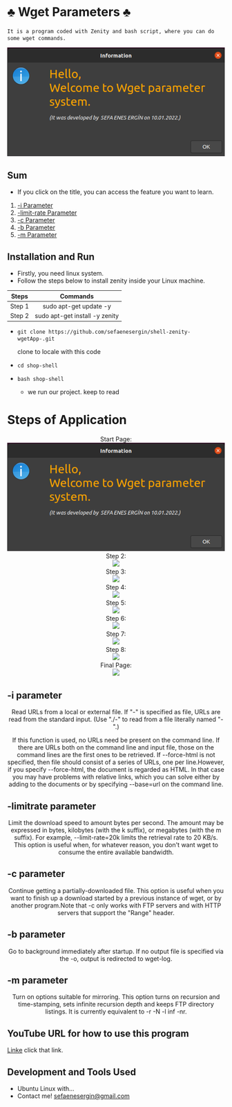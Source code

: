 # ♣️ Wget Parameters ♣️
    It is a program coded with Zenity and bash script, where you can do some wget commands.
 <div align="center">
    <img src="https://github.com/sefaenesergin/shell-zenity-wgetApp-/blob/main/shell%20project%20photos/ss1.png" />
 </div>
 
## Sum
- If you click on the title, you can access the feature you want to learn.
<ol>
        <li><a href="#-i-parameter">-i Parameter </a></li>
        <li><a href="#-limitrate-parameter">-limit-rate Parameter</a></li>
        <li><a href="#-c-parameter">-c Parameter</a></li>
        <li><a href="#-b-parameter">-b Parameter</a></li>
        <li><a href="#-m-parameter">-m Parameter</a></li>
</ol>

## Installation and Run
- Firstly, you need linux system.
- Follow the steps below to install zenity inside your Linux machine.

| Steps  |            Commands            | 
|:------:|:------------------------------:| 
| Step 1 |     sudo apt-get update -y     | 
| Step 2 | sudo apt-get install -y zenity | 

- ```shell 
  git clone https://github.com/sefaenesergin/shell-zenity-wgetApp-.git
  ``` 
  clone to locale with this code
- ```shell
  cd shop-shell
  ```
- ```shell
  bash shop-shell
  ```
  - we run our project. keep to read
# Steps of Application
 <div align="center">
    Start Page: <br>
    <img src="https://github.com/sefaenesergin/shell-zenity-wgetApp-/blob/main/shell%20project%20photos/ss1.png" />
 </div> 
 <div align="center">
    Step 2: <br>
    <img src="https://github.com/sefaenesergin/shell-zenity-wgetApp-/blob/main/shell%20project%20photos/ss2.png" />
 </div> 
  </div> 
 <div align="center">
    Step 3: <br>
    <img src="https://github.com/sefaenesergin/shell-zenity-wgetApp-/blob/main/shell%20project%20photos/ss3.png" />
 </div> 
  </div> 
 <div align="center">
    Step 4: <br>
    <img src="https://github.com/sefaenesergin/shell-zenity-wgetApp-/blob/main/shell%20project%20photos/ss4.png" />
 </div> 
  </div> 
 <div align="center">
    Step 5: <br>
    <img src="https://github.com/sefaenesergin/shell-zenity-wgetApp-/blob/main/shell%20project%20photos/ss6.png" />
 </div> 
  <div align="center">
    Step 6: <br>
    <img src="https://github.com/sefaenesergin/shell-zenity-wgetApp-/blob/main/shell%20project%20photos/ss7.png" />
 </div> 
  <div align="center">
    Step 7: <br>
    <img src="https://github.com/sefaenesergin/shell-zenity-wgetApp-/blob/main/shell%20project%20photos/ss8.png" />
 </div> 
  <div align="center">
    Step 8: <br>
    <img src="https://github.com/sefaenesergin/shell-zenity-wgetApp-/blob/main/shell%20project%20photos/ss9.png" />
 </div> 
  <div align="center">
    Final Page: <br>
    <img src="https://github.com/sefaenesergin/shell-zenity-wgetApp-/blob/main/shell%20project%20photos/ss10.png" />
 </div> 

 
## -i parameter
 <div align="center">
    Read URLs from a local or external file. If "-" is specified as file, URLs are read from the standard input. (Use "./-" to read from a file literally named "-".)

If this function is used, no URLs need be present on the command line. If there are URLs both on the command line and input file, those on the command lines are the first ones to be retrieved. If --force-html is not specified, then file should consist of a series of URLs, one per line.However, if you specify --force-html, the document is regarded as HTML. In that case you may have problems with relative links, which you can solve either by adding <base href="url"> to the documents or by specifying --base=url on the command line.

 </div> 
 
## -limitrate parameter
 <div align="center">
    Limit the download speed to amount bytes per second. The amount may be expressed in bytes, kilobytes (with the k suffix), or megabytes (with the m suffix). For example, --limit-rate=20k limits the retrieval rate to 20 KB/s. This option is useful when, for whatever reason, you don't want wget to consume the entire available bandwidth.
 </div>
 
## -c parameter
 <div align="center">
    Continue getting a partially-downloaded file. This option is useful when you want to finish up a download started by a previous instance of wget, or by another program.Note that -c only works with FTP servers and with HTTP servers that support the "Range" header.
 </div> 
 
## -b parameter
 <div align="center">
    Go to background immediately after startup. If no output file is specified via the -o, output is redirected to wget-log.
 </div> 
 
## -m parameter
 <div align="center">
    Turn on options suitable for mirroring. This option turns on recursion and time-stamping, sets infinite recursion depth and keeps FTP directory listings. It is currently equivalent to -r -N -l inf -nr.
 </div> 


## YouTube URL for how to use this program
[Linke](asdasdasds) click that link.

## Development and Tools Used
- Ubuntu Linux with... 
- Contact me! <sefaenesergin@gmail.com>
